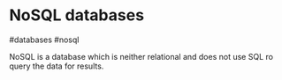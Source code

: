 # NoSQL databases
#databases #nosql

NoSQL is a database which is neither relational and does not use SQL ro query the data for results.